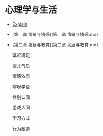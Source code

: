  # 心理学与生活

 - [Explain](README.md)
 - [第一章  情绪与情感](第一章  情绪与情感.md)
 - [第二章 发展与教育](第二章 发展与教育.md）
  
   延迟满足
    
   婴儿气质
   
   情感依恋
   
   咿呀学语
   
   性别认同
   
   游戏人间
   
   学习方式
   
   行为塑造
